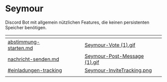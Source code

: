 # Seymour

Discord Bot mit allgemein nützlichen Features, die keinen persistenten Speicher benötigen.

<table data-card-size="large" data-column-title-hidden data-view="cards"><thead><tr><th data-card-target data-type="content-ref"></th><th data-hidden></th><th data-hidden></th><th data-hidden></th><th data-hidden data-card-cover data-type="files"></th></tr></thead><tbody><tr><td><a href="bot-befehle/abstimmung-starten.md">abstimmung-starten.md</a></td><td></td><td></td><td></td><td><a href="../.gitbook/assets/Seymour-Vote (1).gif">Seymour-Vote (1).gif</a></td></tr><tr><td><a href="bot-befehle/nachricht-senden.md">nachricht-senden.md</a></td><td></td><td></td><td></td><td><a href="../.gitbook/assets/Seymour-Post-Message (1).gif">Seymour-Post-Message (1).gif</a></td></tr><tr><td><a href="zusaetzliche-funktionen.md#einladungen-tracking">#einladungen-tracking</a></td><td></td><td></td><td></td><td><a href="../.gitbook/assets/Seymour-InviteTracking.png">Seymour-InviteTracking.png</a></td></tr><tr><td></td><td></td><td></td><td></td><td></td></tr></tbody></table>
